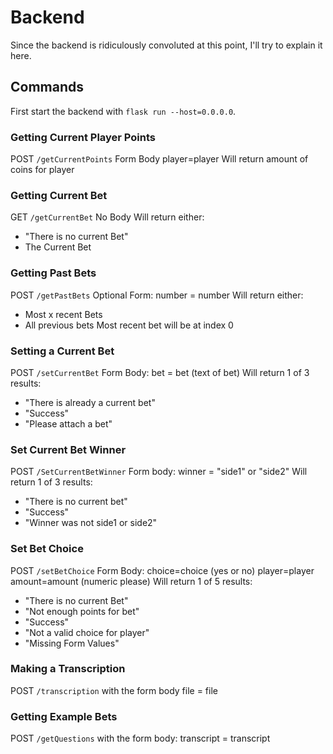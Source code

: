 # Backend
Since the backend is ridiculously convoluted at this point, I'll try to explain it here.

## Commands
First start the backend with `flask run --host=0.0.0.0`.

### Getting Current Player Points
POST
`/getCurrentPoints`
Form Body
player=player
Will return amount of coins for player

### Getting Current Bet
GET
`/getCurrentBet`
No Body
Will return either:
- "There is no current Bet"
- The Current Bet

### Getting Past Bets
POST
`/getPastBets`
Optional Form:
number = number
Will return either:
- Most x recent Bets
- All previous bets
Most recent bet will be at index 0

### Setting a Current Bet
POST
`/setCurrentBet`
Form Body:
bet = bet (text of bet)
Will return 1 of 3 results:
- "There is already a current bet"
- "Success"
- "Please attach a bet"

### Set Current Bet Winner
POST
`/SetCurrentBetWinner`
Form body:
winner = "side1" or "side2"
Will return 1 of 3 results:
- "There is no current bet"
- "Success"
- "Winner was not side1 or side2"

### Set Bet Choice
POST
`/setBetChoice`
Form Body:
choice=choice (yes or no)
player=player
amount=amount (numeric please)
Will return 1 of 5 results:
- "There is no current Bet"
- "Not enough points for bet"
- "Success"
- "Not a valid choice for player"
- "Missing Form Values"

### Making a Transcription
POST
`/transcription`
with the form body
file = file

### Getting Example Bets
POST
`/getQuestions`
with the form body:
transcript = transcript
